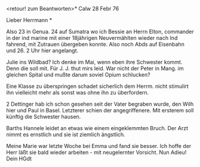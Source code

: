 <retour! zum Beantworten>* Calw 28 Febr 76

Lieber Herrmann <Mogl>*

Also 23 in Genua. 24 auf Sumatra wo ich Bessie an Herrn Elton, commander in der ind marine mit einer 18jährigen Neuvermählten wieder nach Ind fahrend, mit Zutrauen übergeben konnte. Also noch Abds auf Eisenbahn und 26. 2 Uhr hier angelangt.

Julie ins Wildbad? Ich denke im Mai, wenn eben ihre Schwester kommt. Denn die soll mit. Für J. J. thut mirs leid. War nicht der Peter in Mang. im gleichen Spital und mußte darum soviel Opium schlucken?

Eine Klasse zu überspringen schadet sicherlich dem Herrm. nicht stimulirt ihn vielleicht mehr als sonst was ohne ihn zu überfordern.

2 Dettinger hab ich schon gesehen seit der Vater begraben wurde, den Wilh hier und Paul in Basel. Letzterer schien der angegriffenere. Mit ersterem soll künftig die Schwester hausen.

Barths Hannele leidet an etwas wie einem eingeklemmten Bruch. Der Arzt nimmt es ernstlich und sie ist ziemlich ängstlich.

Meine Marie war letzte Woche bei Emma und fand sie besser. Ich hoffe der Herr läßt sie bald wieder arbeiten - mit neugelernter Vorsicht. Nun Adieu!  Dein HGdt
